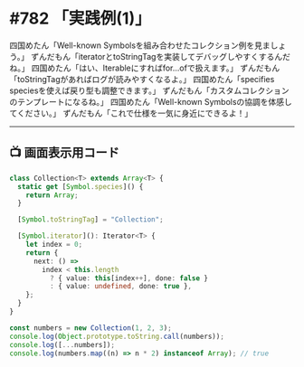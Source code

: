# #782 「実践例(1)」

四国めたん「Well-known Symbolsを組み合わせたコレクション例を見ましょう。」
ずんだもん「iteratorとtoStringTagを実装してデバッグしやすくするんだね。」
四国めたん「はい、Iterableにすればfor...ofで扱えます。」
ずんだもん「toStringTagがあればログが読みやすくなるよ。」
四国めたん「specifies speciesを使えば戻り型も調整できます。」
ずんだもん「カスタムコレクションのテンプレートになるね。」
四国めたん「Well-known Symbolsの協調を体感してください。」
ずんだもん「これで仕様を一気に身近にできるよ！」

---

## 📺 画面表示用コード

```typescript
class Collection<T> extends Array<T> {
  static get [Symbol.species]() {
    return Array;
  }

  [Symbol.toStringTag] = "Collection";

  [Symbol.iterator](): Iterator<T> {
    let index = 0;
    return {
      next: () =>
        index < this.length
          ? { value: this[index++], done: false }
          : { value: undefined, done: true },
    };
  }
}

const numbers = new Collection(1, 2, 3);
console.log(Object.prototype.toString.call(numbers));
console.log([...numbers]);
console.log(numbers.map((n) => n * 2) instanceof Array); // true
```
